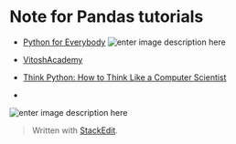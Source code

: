 Note for Pandas tutorials
===
- [Python for Everybody](https://books.trinket.io/pfe/index.html)
![enter image description here](https://images-na.ssl-images-amazon.com/images/I/51e7gE9IqCL._SX348_BO1,204,203,200_.jpg)

- [VitoshAcademy](https://www.vitoshacademy.com/category/python/)
- [Think Python: How to Think Like a Computer Scientist](http://greenteapress.com/thinkpython/html/index.html)
- 
![enter image description here](https://images-na.ssl-images-amazon.com/images/I/51odwG5ljvL._SX384_BO1,204,203,200_.jpg)


> Written with [StackEdit](https://stackedit.io/).
<!--stackedit_data:
eyJoaXN0b3J5IjpbLTEzNTUxNzAzMjMsNDQ0MjY4MjRdfQ==
-->
